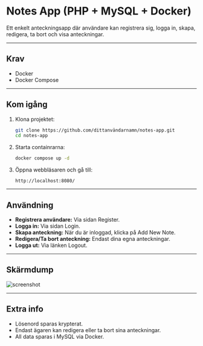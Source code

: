 # Notes App (PHP + MySQL + Docker)

Ett enkelt anteckningsapp där användare kan registrera sig, logga in, skapa, redigera, ta bort och visa anteckningar.

---

## Krav

- Docker
- Docker Compose

---

## Kom igång

1. Klona projektet:
    ```bash
    git clone https://github.com/dittanvändarnamn/notes-app.git
    cd notes-app
    ```

2. Starta containrarna:
    ```bash
    docker compose up -d
    ```

3. Öppna webbläsaren och gå till:
    ```
    http://localhost:8080/
    ```

---

## Användning

- **Registrera användare:** Via sidan Register.
- **Logga in:** Via sidan Login.
- **Skapa anteckning:** När du är inloggad, klicka på Add New Note.
- **Redigera/Ta bort anteckning:** Endast dina egna anteckningar.
- **Logga ut:** Via länken Logout.

---

## Skärmdump

![screenshot](screenshot.png)

---

## Extra info

- Lösenord sparas krypterat.
- Endast ägaren kan redigera eller ta bort sina anteckningar.
- All data sparas i MySQL via Docker.

